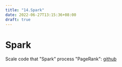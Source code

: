 ```yaml
---
title: "14.Spark"
date: 2022-06-27T13:15:36+08:00
draft: true
---
```


# Spark

Scale code that "Spark" process "PageRank": [github](https://github.com/apache/spark/blob/master/examples/src/main/scala/org/apache/spark/examples/SparkPageRank.scala)
